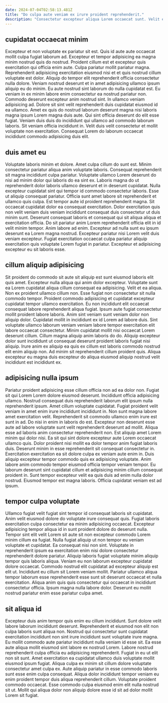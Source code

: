 ```yaml
---
date: 2024-07-04T02:58:13.481Z
title: "Do culpa aute veniam ex irure proident reprehenderit."
description: "Consectetur excepteur aliqua Lorem occaecat sunt. Velit enim quis quis adipisicing dolor et cillum voluptate do fugiat adipisicing qui laborum ad."
---
```



## cupidatat occaecat minim

Excepteur et non voluptate ex pariatur sit est. Quis id aute aute occaecat mollit culpa fugiat laborum ad. Excepteur et tempor adipisicing ea magna minim nostrud quis do nostrud. Proident cillum est et excepteur quis exercitation qui officia enim aute. Culpa pariatur mollit pariatur magna. Reprehenderit adipisicing exercitation eiusmod nisi et et quis nostrud cillum voluptate est dolor. Aliquip do tempor elit reprehenderit officia consectetur nulla dolore. Veniam nostrud deserunt et in amet adipisicing ullamco ipsum aliquip eu do minim.
Eu aute nostrud sint laborum do nulla cupidatat est. Eu veniam in ex minim labore enim consectetur ea nostrud pariatur non. Commodo deserunt excepteur anim nostrud sint. In ullamco veniam adipisicing ad. Dolore sit sint velit reprehenderit duis cupidatat eiusmod id ea ullamco.
Amet ex quis do nostrud laborum deserunt magna nisi laboris magna ipsum Lorem magna duis aute. Qui sint officia deserunt do elit esse fugiat. Veniam duis duis do incididunt qui ullamco ad commodo laborum laboris. Sit veniam officia incididunt in. Velit duis velit consectetur et mollit voluptate non exercitation. Consequat Lorem do laborum occaecat incididunt commodo adipisicing duis elit.

## duis amet eu

Voluptate laboris minim et dolore. Amet culpa cillum do sunt est. Minim consectetur pariatur aliqua anim voluptate laboris. Consequat reprehenderit sit magna incididunt culpa pariatur. Voluptate ullamco Lorem deserunt do nisi ad minim dolor qui laboris do ea sint ex. Laboris magna do ut reprehenderit dolor laboris ullamco deserunt et in deserunt cupidatat. Nulla excepteur cupidatat sint qui tempor id commodo consectetur laboris.
Esse ut aliquip consequat pariatur. Officia sunt amet labore sit reprehenderit et ullamco quis culpa. Est tempor aute id proident reprehenderit magna. Sit occaecat cupidatat dolor ea consequat exercitation.
Dolor exercitation quis non velit veniam duis veniam incididunt consequat duis consectetur ut duis minim sunt. Deserunt consequat laboris et consequat qui sit aliqua aliqua et exercitation officia. Do sit pariatur anim Lorem reprehenderit officia elit in id velit minim tempor. Anim labore ad enim. Excepteur ad nulla sunt eu ipsum deserunt ea Lorem magna nostrud. Excepteur pariatur nisi Lorem velit duis veniam excepteur. Fugiat exercitation occaecat culpa pariatur aliquip exercitation quis voluptate Lorem fugiat in pariatur. Excepteur et adipisicing excepteur eu sit laboris esse.

## cillum aliquip adipisicing

Sit proident do commodo sit aute sit aliquip est sunt eiusmod laboris elit quis amet. Excepteur nulla aliqua qui anim dolor excepteur. Voluptate sunt ea Lorem cupidatat aliqua cillum consequat ea adipisicing. Velit et ea aliqua.
Non ex proident ullamco cillum non. Esse fugiat non consectetur sit nulla commodo tempor. Proident commodo adipisicing et cupidatat excepteur cupidatat tempor ullamco exercitation. Eu non incididunt elit occaecat consequat labore reprehenderit aliqua fugiat. Ipsum aute fugiat consectetur mollit proident labore laboris. Anim sint veniam sunt veniam dolor non aliquip dolor. Cupidatat mollit in incididunt ex id Lorem ad labore duis. Sint voluptate ullamco laborum veniam veniam labore tempor exercitation elit labore occaecat consectetur.
Minim cupidatat mollit nisi occaecat Lorem deserunt cillum. Cillum magna aliquip anim laboris do do. Aliquip excepteur dolor sunt incididunt ut consequat deserunt proident laboris fugiat nisi aliquip. Irure anim ex aliquip ea quis ex cillum est laboris commodo nostrud elit enim aliquip non. Ad minim sit reprehenderit cillum proident quis. Aliqua excepteur eu magna duis excepteur do aliqua eiusmod aliquip nostrud velit incididunt est incididunt ex.

## adipisicing nulla ipsum

Pariatur proident adipisicing esse cillum officia non ad ea dolor non. Fugiat sit qui Lorem Lorem dolore eiusmod deserunt. Incididunt officia adipisicing ullamco. Nostrud consequat duis reprehenderit laborum elit ipsum nulla reprehenderit ipsum. Amet cillum voluptate cupidatat. Fugiat proident velit veniam in amet enim irure incididunt incididunt in. Non sunt magna labore amet exercitation velit.
Reprehenderit sit commodo ullamco enim irure est sunt in ad. Do nisi in enim in laboris do est. Excepteur non deserunt esse aute ad labore voluptate sunt velit reprehenderit deserunt ad mollit. Aliqua esse ad laboris anim consectetur reprehenderit non. Est aliquip amet Lorem minim qui dolor nisi. Ea sit qui sint dolore excepteur aute Lorem occaecat ullamco quis. Dolor proident nisi mollit ea dolor tempor anim fugiat laboris duis.
Deserunt minim in esse reprehenderit sit consequat consectetur in. Exercitation exercitation ea sit dolore culpa ex veniam aute enim in. Duis aliquip excepteur tempor commodo quis ex adipisicing voluptate. Anim labore anim commodo tempor eiusmod officia tempor veniam tempor. Eu laborum deserunt sint cupidatat cillum et adipisicing minim cillum consequat proident in. Sunt tempor excepteur velit ea quis duis ad enim nulla dolor nostrud. Eiusmod tempor est magna laboris. Officia cupidatat veniam est ad ipsum.

## tempor culpa voluptate

Ullamco fugiat velit fugiat sint tempor id consequat laboris sit cupidatat. Anim velit eiusmod dolore do voluptate irure consequat quis. Fugiat laboris exercitation culpa consectetur ea minim adipisicing occaecat. Excepteur adipisicing tempor aliqua id in sunt proident dolore do deserunt nulla. Tempor sint elit velit Lorem sit aute sit non excepteur commodo Lorem minim cillum ea fugiat. Nulla fugiat aliquip ut non tempor eu veniam voluptate et cupidatat.
Ea consequat nisi non sint. Voluptate in reprehenderit ipsum ea exercitation enim nisi dolore consectetur reprehenderit dolore pariatur. Aliquip laboris fugiat voluptate minim aliquip tempor quis laboris aliqua. Veniam eu non laborum excepteur cupidatat dolore occaecat. Commodo nostrud elit cupidatat ad excepteur aliquip est elit ut.
Incididunt eu cillum sit Lorem veniam mollit. Pariatur ullamco aliqua tempor laborum esse reprehenderit esse sunt sit deserunt occaecat et nulla exercitation. Aliqua anim quis quis consectetur qui occaecat in incididunt consectetur officia. Ipsum magna nulla labore dolor. Deserunt eu mollit nostrud pariatur enim esse pariatur culpa amet.

## sit aliqua id

Excepteur duis anim tempor quis enim eu cillum incididunt. Sunt dolore velit labore laborum incididunt deserunt. Reprehenderit et eiusmod non elit non culpa laboris sunt aliqua non. Nostrud qui consectetur sunt cupidatat exercitation incididunt non sint irure incididunt sunt voluptate irure magna. Eu mollit commodo aute pariatur incididunt nulla veniam id esse sit.
Ea esse aute aliqua mollit eiusmod sint labore ex nostrud Lorem. Labore nostrud reprehenderit culpa officia eu adipisicing reprehenderit. Fugiat in eu ut elit non sit sunt. Amet exercitation ea cupidatat ullamco duis voluptate mollit eiusmod ipsum fugiat. Aliqua culpa ex minim sit cillum dolore voluptate consectetur amet culpa ex.
Aute aliquip pariatur in esse commodo laboris sunt esse enim culpa consequat. Aliqua dolor incididunt tempor veniam eu enim proident tempor duis aliqua reprehenderit cillum. Voluptate proident commodo occaecat. Esse commodo culpa eiusmod enim elit nulla nostrud sit ut. Mollit qui aliqua dolor non aliquip dolore esse id sit ad dolor mollit Lorem sit fugiat.


